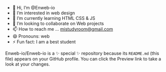 - 👋 Hi, I’m @Enweb-io
- 👀 I’m interested in web design
- 🌱 I’m currently learning HTML CSS & JS
- 💞️ I’m looking to collaborate on Web projects
- 📫 How to reach me ... mistudyroom@gmail.com
- 😄 Pronouns: web
- ⚡ Fun fact: I am a best student


Enweb-io/Enweb-io is a ✨ special ✨ repository because its `README.md` (this file) appears on your GitHub profile.
You can click the Preview link to take a look at your changes.

